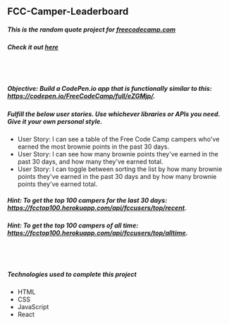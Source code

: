 ## FCC-Camper-Leaderboard
##### This is the random quote project for [freecodecamp.com](https://www.freecodecamp.com/challenges/build-a-camper-leaderboard)
##### Check it out [here](https://mot01.github.io/FCC-Camper-Leaderboard/)

<br/>
<br/>

##### Objective: Build a CodePen.io app that is functionally similar to this: https://codepen.io/FreeCodeCamp/full/eZGMjp/.
##### Fulfill the below user stories. Use whichever libraries or APIs you need. Give it your own personal style.
- User Story: I can see a table of the Free Code Camp campers who've earned the most brownie points in the past 30 days.
- User Story: I can see how many brownie points they've earned in the past 30 days, and how many they've earned total.
- User Story: I can toggle between sorting the list by how many brownie points they've earned in the past 30 days and by how many brownie points they've earned total.

##### Hint: To get the top 100 campers for the last 30 days: https://fcctop100.herokuapp.com/api/fccusers/top/recent.
##### Hint: To get the top 100 campers of all time: https://fcctop100.herokuapp.com/api/fccusers/top/alltime.

<br/>
<br/>

##### Technologies used to complete this project
- HTML
- CSS
- JavaScript
- React
